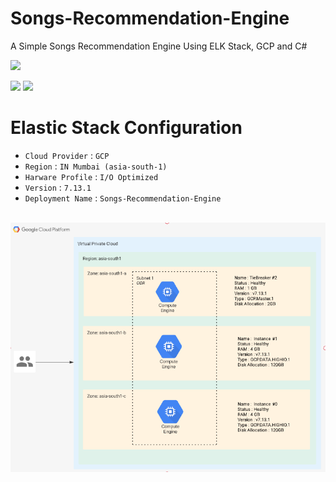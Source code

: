 # Songs-Recommendation-Engine
A Simple Songs Recommendation Engine Using ELK Stack, GCP and C#

<img src="https://static-www.elastic.co/v3/assets/bltefdd0b53724fa2ce/blt52c29462320a5d1e/5ea8c7efea2a04243200ce24/brand-elastic-horizontal-220x130.svg">

<img src="https://img.shields.io/badge/Deployment-Healthy-brightgreen"> <img src="https://img.shields.io/badge/Active%20Clusters-3-brightgreen">

# Elastic Stack Configuration
- ```Cloud Provider``` : ```GCP``` <br>
- ```Region``` : ```IN Mumbai (asia-south-1)``` <br>
- ```Harware Profile``` : ```I/O Optimized``` <br>
- ```Version``` : ```7.13.1```
- ```Deployment Name``` : ```Songs-Recommendation-Engine```
<br>
<img src="https://raw.githubusercontent.com/tushar821999/Songs-Recommendation-Engine/main/Architecture.PNG">

